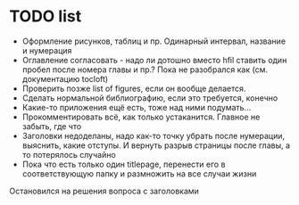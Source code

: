 # TODO list

- Оформление рисунков, таблиц и пр. Одинарный интервал, название и нумерация
- Оглавление согласовать - надо ли дотошно вместо hfil ставить один пробел после номера главы и пр.? Пока не разобрался как (см. документацию tocloft)
- Проверить позже list of figures, если он вообще делается.
- Сделать нормальной библиографию, если это требуется, конечно
- Какие-то приложения ещё есть, тоже над ними подумать...
- Прокомментировать всё, как только устаканится. Главное не забыть, где что
- Заголовки недоделаны, надо как-то точку убрать после нумерации, выяснить, какие отступы. И вернуть разрыв страницы после главы, а то потерялось случайно
- Пока что есть только один titlepage, перенести его в соответствующую папку и размножить на все случаи жизни

Остановился на решения вопроса с заголовками

